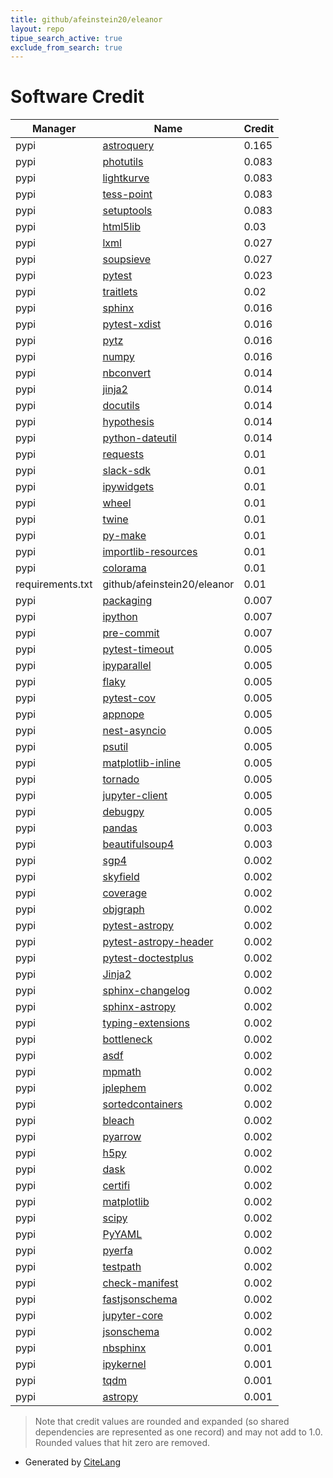 ```yaml
---
title: github/afeinstein20/eleanor
layout: repo
tipue_search_active: true
exclude_from_search: true
---
```

# Software Credit

|Manager|Name|Credit|
|-------|----|------|
|pypi|[astroquery](http://astropy.org/astroquery)|0.165|
|pypi|[photutils](https://github.com/astropy/photutils)|0.083|
|pypi|[lightkurve](https://docs.lightkurve.org)|0.083|
|pypi|[tess-point](https://github.com/christopherburke/tess-point)|0.083|
|pypi|[setuptools](https://github.com/pypa/setuptools)|0.083|
|pypi|[html5lib](https://pypi.org/project/html5lib)|0.03|
|pypi|[lxml](https://pypi.org/project/lxml)|0.027|
|pypi|[soupsieve](https://pypi.org/project/soupsieve)|0.027|
|pypi|[pytest](https://pypi.org/project/pytest)|0.023|
|pypi|[traitlets](https://github.com/ipython/traitlets)|0.02|
|pypi|[sphinx](https://www.sphinx-doc.org/)|0.016|
|pypi|[pytest-xdist](https://pypi.org/project/pytest-xdist)|0.016|
|pypi|[pytz](https://pypi.org/project/pytz)|0.016|
|pypi|[numpy](https://pypi.org/project/numpy)|0.016|
|pypi|[nbconvert](https://jupyter.org)|0.014|
|pypi|[jinja2](https://pypi.org/project/jinja2)|0.014|
|pypi|[docutils](https://pypi.org/project/docutils)|0.014|
|pypi|[hypothesis](https://pypi.org/project/hypothesis)|0.014|
|pypi|[python-dateutil](https://pypi.org/project/python-dateutil)|0.014|
|pypi|[requests](https://pypi.org/project/requests)|0.01|
|pypi|[slack-sdk](https://pypi.org/project/slack-sdk)|0.01|
|pypi|[ipywidgets](https://pypi.org/project/ipywidgets)|0.01|
|pypi|[wheel](https://pypi.org/project/wheel)|0.01|
|pypi|[twine](https://pypi.org/project/twine)|0.01|
|pypi|[py-make](https://pypi.org/project/py-make)|0.01|
|pypi|[importlib-resources](https://pypi.org/project/importlib-resources)|0.01|
|pypi|[colorama](https://pypi.org/project/colorama)|0.01|
|requirements.txt|github/afeinstein20/eleanor|0.01|
|pypi|[packaging](https://pypi.org/project/packaging)|0.007|
|pypi|[ipython](https://pypi.org/project/ipython)|0.007|
|pypi|[pre-commit](https://pypi.org/project/pre-commit)|0.007|
|pypi|[pytest-timeout](https://pypi.org/project/pytest-timeout)|0.005|
|pypi|[ipyparallel](https://pypi.org/project/ipyparallel)|0.005|
|pypi|[flaky](https://pypi.org/project/flaky)|0.005|
|pypi|[pytest-cov](https://pypi.org/project/pytest-cov)|0.005|
|pypi|[appnope](https://pypi.org/project/appnope)|0.005|
|pypi|[nest-asyncio](https://pypi.org/project/nest-asyncio)|0.005|
|pypi|[psutil](https://pypi.org/project/psutil)|0.005|
|pypi|[matplotlib-inline](https://pypi.org/project/matplotlib-inline)|0.005|
|pypi|[tornado](https://pypi.org/project/tornado)|0.005|
|pypi|[jupyter-client](https://pypi.org/project/jupyter-client)|0.005|
|pypi|[debugpy](https://pypi.org/project/debugpy)|0.005|
|pypi|[pandas](https://pandas.pydata.org)|0.003|
|pypi|[beautifulsoup4](https://www.crummy.com/software/BeautifulSoup/bs4/)|0.003|
|pypi|[sgp4](https://pypi.org/project/sgp4)|0.002|
|pypi|[skyfield](https://pypi.org/project/skyfield)|0.002|
|pypi|[coverage](https://pypi.org/project/coverage)|0.002|
|pypi|[objgraph](https://pypi.org/project/objgraph)|0.002|
|pypi|[pytest-astropy](https://pypi.org/project/pytest-astropy)|0.002|
|pypi|[pytest-astropy-header](https://pypi.org/project/pytest-astropy-header)|0.002|
|pypi|[pytest-doctestplus](https://pypi.org/project/pytest-doctestplus)|0.002|
|pypi|[Jinja2](https://pypi.org/project/Jinja2)|0.002|
|pypi|[sphinx-changelog](https://pypi.org/project/sphinx-changelog)|0.002|
|pypi|[sphinx-astropy](https://pypi.org/project/sphinx-astropy)|0.002|
|pypi|[typing-extensions](https://pypi.org/project/typing-extensions)|0.002|
|pypi|[bottleneck](https://pypi.org/project/bottleneck)|0.002|
|pypi|[asdf](https://pypi.org/project/asdf)|0.002|
|pypi|[mpmath](https://pypi.org/project/mpmath)|0.002|
|pypi|[jplephem](https://pypi.org/project/jplephem)|0.002|
|pypi|[sortedcontainers](https://pypi.org/project/sortedcontainers)|0.002|
|pypi|[bleach](https://pypi.org/project/bleach)|0.002|
|pypi|[pyarrow](https://pypi.org/project/pyarrow)|0.002|
|pypi|[h5py](https://pypi.org/project/h5py)|0.002|
|pypi|[dask](https://pypi.org/project/dask)|0.002|
|pypi|[certifi](https://pypi.org/project/certifi)|0.002|
|pypi|[matplotlib](https://pypi.org/project/matplotlib)|0.002|
|pypi|[scipy](https://pypi.org/project/scipy)|0.002|
|pypi|[PyYAML](https://pypi.org/project/PyYAML)|0.002|
|pypi|[pyerfa](https://pypi.org/project/pyerfa)|0.002|
|pypi|[testpath](https://pypi.org/project/testpath)|0.002|
|pypi|[check-manifest](https://pypi.org/project/check-manifest)|0.002|
|pypi|[fastjsonschema](https://pypi.org/project/fastjsonschema)|0.002|
|pypi|[jupyter-core](https://pypi.org/project/jupyter-core)|0.002|
|pypi|[jsonschema](https://pypi.org/project/jsonschema)|0.002|
|pypi|[nbsphinx](https://nbsphinx.readthedocs.io/)|0.001|
|pypi|[ipykernel](https://ipython.org)|0.001|
|pypi|[tqdm](https://tqdm.github.io)|0.001|
|pypi|[astropy](http://astropy.org)|0.001|


> Note that credit values are rounded and expanded (so shared dependencies are represented as one record) and may not add to 1.0. Rounded values that hit zero are removed.


- Generated by [CiteLang](https://github.com/vsoch/citelang)
